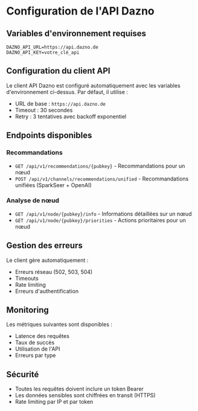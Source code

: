 # Configuration de l'API Dazno

## Variables d'environnement requises

```env
DAZNO_API_URL=https://api.dazno.de
DAZNO_API_KEY=votre_clé_api
```

## Configuration du client API

Le client API Dazno est configuré automatiquement avec les variables d'environnement ci-dessus. Par défaut, il utilise :

- URL de base : `https://api.dazno.de`
- Timeout : 30 secondes
- Retry : 3 tentatives avec backoff exponentiel

## Endpoints disponibles

### Recommandations

- `GET /api/v1/recommendations/{pubkey}` - Recommandations pour un nœud
- `POST /api/v1/channels/recommendations/unified` - Recommandations unifiées (SparkSeer + OpenAI)

### Analyse de nœud

- `GET /api/v1/node/{pubkey}/info` - Informations détaillées sur un nœud
- `GET /api/v1/node/{pubkey}/priorities` - Actions prioritaires pour un nœud

## Gestion des erreurs

Le client gère automatiquement :

- Erreurs réseau (502, 503, 504)
- Timeouts
- Rate limiting
- Erreurs d'authentification

## Monitoring

Les métriques suivantes sont disponibles :

- Latence des requêtes
- Taux de succès
- Utilisation de l'API
- Erreurs par type

## Sécurité

- Toutes les requêtes doivent inclure un token Bearer
- Les données sensibles sont chiffrées en transit (HTTPS)
- Rate limiting par IP et par token 